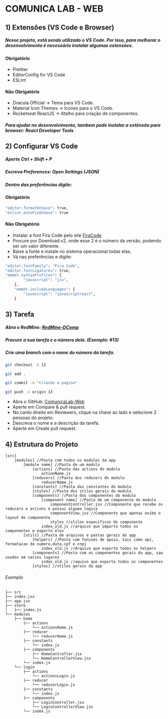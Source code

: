 # COMUNICA LAB - WEB

## 1) Extensões (VS Code e Browser)

##### Nesse projeto, está sendo utilizado o VS Code. Por isso, para melhorar o desenvolvimento é necessário instalar algumas extensões.

#### Obrigatório

- Prettier
- EditorConfig for VS Code
- ESLint

#### Não Obrigatório

- Dracula Official -> Tema para VS Code.
- Material Icon Themes -> Icones para o VS Code.
- Rocketseat ReactJS -> Atalho para criação de componentes.

##### Para ajudar no desenvolvimento, tambem pode instalar a extênsão para browser: React Developer Tools

## 2) Configurar VS Code

##### Aperte Ctrl + Shift + P

##### Escreva Preferences: Open Settings (JSON)

##### Dentro das preferências digite:

#### Obrigatório

```sh
"editor.formatOnSave": true,
"eslint.autoFixOnSave": true
```

#### Não Obrigatório

- Instalar a font Fira Code pelo site [FiraCode](https://github.com/tonsky/FiraCode)
- Procure por Download.v2, onde esse 2 é o número da versão, podendo ser um valor diferente.
- Baixe a fonte e instale no sistema operacional todas elas.
- Vá nas preferências e digite:

```sh
"editor.fontFamily": "Fira Code",
"editor.fontLigatures": true,
"emmet.syntaxProfiles": {
        "javascript": "jsx",
    },
    "emmet.includeLanguages": {
        "javascript": "javascriptreact",
    }
```

## 3) Tarefa

##### Abra o RedMine: [RedMine-DComp](https://redmine.dcomp.ufs.br)

##### Procure a sua tarefa e o número dela. (Exemplo: #13)

##### Crie uma branch com o nome do número da tarefa.

```sh
git checkout -b 13
```

```sh
git add .
```

```sh
git commit -m "Criando a pagina"
```

```sh
git push -u origin 13
```

- Abra o GitHub: [ComunicaLab-Web](https://github.com/DCOMP-UFS/comunicalab-web)
- Aperte em Compare & pull request.
- No canto direito em Reviewers, clique na chave ao lado e selecione 2 pessoas do projeto.
- Descreva o nome e a descrição da tarefa.
- Aperte em Create pull request.

## 4) Estrutura do Projeto

```
[src]
    [modules] //Pasta com todos os modulos da app
        [module name] //Pasta de um modulo
            [actions] //Pasta das actions do modulo
                actionName.js
            [reducers] //Pasta dos reducers do modulo
                reducerName.js
            [constants] //Pasta das constantes do modulo
            [styles] //Pasta dos stilos gerais do modulo
            [components] //Pasta dos componentes do modulo
                [component name] //Pasta de um componente do modulo
                    componentController.jsx //Componente que recebe os reducers e actions e possui alguma logica
                    componentView.jsx //Componente que apenas exibe o layout do componente
                    styles //stilos especificos do componente
                index_old.js //arquivo que importa todos os componentes e exporta eles
        [utils] //Pasta de arquivos e pastas gerais do app
            [helpers] //Pasta com funcoes de apoio, tais como api, formatacao de numero,data,cpf e cnpj
                index_old.js //Arquivo que exporta todos os helpers
            [components] //Pasta com os componentes gerais da app, sao usados em varios lugares
                index_old.js //aquivo que exporta todos os componentes
            [styles] //stilos gerais da app
```

###### Exemplo

```
├── src
├── index.jsx
├── app.jsx
├── store
│   ├── index.js
└── modules
    ├── home
        ├── actions
            └── actionsHome.js
        ├── reducer
            └── reducerHome.js
        ├── constants
            └── index.js
        ├── components
            ├── HomeController.jsx
            └── HomeControllerView.jsx
        └── index.js
    └── login
        ├── actions
            └── actionsLogin.js
        ├── reducer
            └── reducerLogin.js
        ├── constants
            └── index.js
        ├── components
            ├── LoginController.jsx
            └── LoginControllerView.jsx
        └── index.js
```
